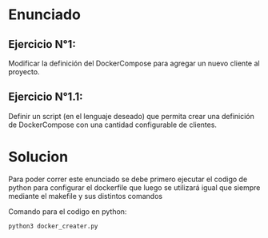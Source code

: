 # Enunciado

## Ejercicio N°1:
Modificar la definición del DockerCompose para agregar un nuevo cliente al proyecto.

## Ejercicio N°1.1:
Definir un script (en el lenguaje deseado) que permita crear una definición de DockerCompose con una cantidad configurable de clientes.

# Solucion

Para poder correr este enunciado se debe primero ejecutar el codigo de python para configurar el dockerfile que luego se utilizará igual que siempre mediante el makefile y sus distintos comandos

Comando para el codigo en python:

```
python3 docker_creater.py
```
